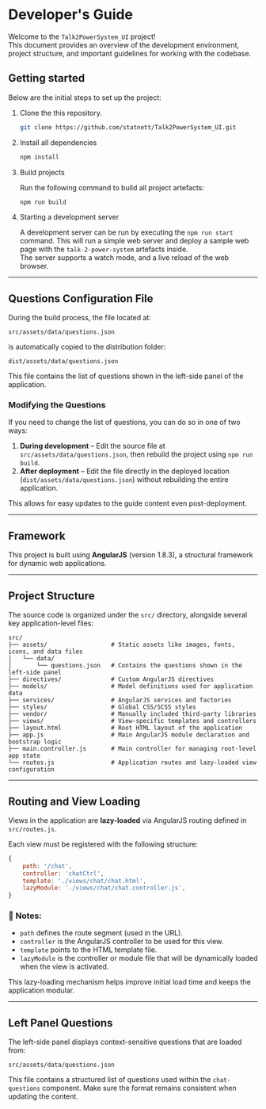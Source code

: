 # Developer's Guide

Welcome to the `Talk2PowerSystem_UI` project!  
This document provides an overview of the development environment, project structure, and important guidelines for working with the codebase.

## Getting started

Below are the initial steps to set up the project:

1. Clone the this repository.
   
   ```bash
   git clone https://github.com/statnett/Talk2PowerSystem_UI.git
   ```

2. Install all dependencies

   ```bash
   npm install
   ```

3. Build projects

   Run the following command to build all project artefacts:

   ```bash
   npm run build 
   ```

4. Starting a development server

   A development server can be run by executing the ``` npm run start ``` command. This will run a simple web server and
   deploy a sample web page with the `talk-2-power-system` artefacts inside.  
   The server supports a watch mode, and a live reload of the web browser.

---

## Questions Configuration File

During the build process, the file located at:

```
src/assets/data/questions.json
```

is automatically copied to the distribution folder:

```
dist/assets/data/questions.json
```

This file contains the list of questions shown in the left-side panel of the application.

### Modifying the Questions

If you need to change the list of questions, you can do so in one of two ways:

1. **During development** – Edit the source file at `src/assets/data/questions.json`, then rebuild the project using `npm run build`.
2. **After deployment** – Edit the file directly in the deployed location (`dist/assets/data/questions.json`) without rebuilding the entire application.

This allows for easy updates to the guide content even post-deployment.

---

## Framework

This project is built using **AngularJS** (version 1.8.3), a structural framework for dynamic web applications.

---

## Project Structure

The source code is organized under the `src/` directory, alongside several key application-level files:

```
src/
├── assets/                  # Static assets like images, fonts, icons, and data files
│   └── data/
│       └── questions.json   # Contains the questions shown in the left-side panel
├── directives/              # Custom AngularJS directives
├── models/                  # Model definitions used for application data
├── services/                # AngularJS services and factories
├── styles/                  # Global CSS/SCSS styles
├── vendor/                  # Manually included third-party libraries
├── views/                   # View-specific templates and controllers
├── layout.html              # Root HTML layout of the application
├── app.js                   # Main AngularJS module declaration and bootstrap logic
├── main.controller.js       # Main controller for managing root-level app state
└── routes.js                # Application routes and lazy-loaded view configuration
```

---

## Routing and View Loading

Views in the application are **lazy-loaded** via AngularJS routing defined in `src/routes.js`.

Each view must be registered with the following structure:

```js
{
    path: '/chat',
    controller: 'chatCtrl',
    template: './views/chat/chat.html',
    lazyModule: './views/chat/chat.controller.js',
}
```

### 📌 Notes:

- `path` defines the route segment (used in the URL).
- `controller` is the AngularJS controller to be used for this view.
- `template` points to the HTML template file.
- `lazyModule` is the controller or module file that will be dynamically loaded when the view is activated.

This lazy-loading mechanism helps improve initial load time and keeps the application modular.

---

## Left Panel Questions

The left-side panel displays context-sensitive questions that are loaded from:

```
src/assets/data/questions.json
```

This file contains a structured list of questions used within the `chat-questions` component. Make sure the format remains consistent when updating the content.
